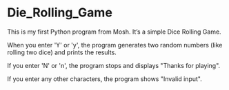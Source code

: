 # Die_Rolling_Game
This is my first Python program from Mosh. It’s a simple Dice Rolling Game.

When you enter 'Y' or 'y', the program generates two random numbers (like rolling two dice) and prints the results.

If you enter 'N' or 'n', the program stops and displays "Thanks for playing".

If you enter any other characters, the program shows "Invalid input".
